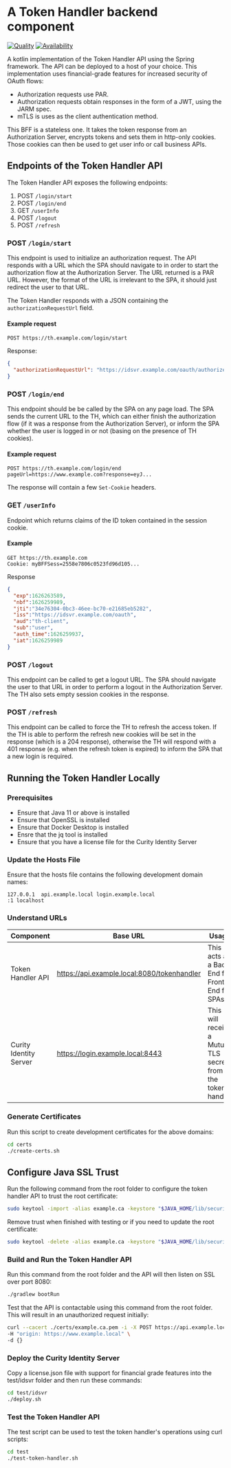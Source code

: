 # A Token Handler backend component

[![Quality](https://img.shields.io/badge/quality-experiment-red)](https://curity.io/resources/code-examples/status/)
[![Availability](https://img.shields.io/badge/availability-source-blue)](https://curity.io/resources/code-examples/status/)

A kotlin implementation of the Token Handler API using the Spring framework. The API can be deployed to a host of your choice. This implementation uses financial-grade features for increased security of OAuth flows:

- Authorization requests use PAR.
- Authorization requests obtain responses in the form of a JWT, using the JARM spec.
- mTLS is uses as the client authentication method.

This BFF is a stateless one. It takes the token response from an Authorization Server, encrypts tokens and sets them in http-only cookies. Those cookies can then be used to get user info or call business APIs.

## Endpoints of the Token Handler API

The Token Handler API exposes the following endpoints:

1. POST `/login/start`
2. POST `/login/end`
3. GET `/userInfo`
4. POST `/logout`
5. POST `/refresh`

### POST `/login/start`

This endpoint is used to initialize an authorization request. The API responds with a URL which the SPA should navigate to in order to start the authorization flow at the Authorization Server. The URL returned is a PAR URL. However, the format of the URL is irrelevant to the SPA, it should just redirect the user to that URL.

The Token Handler responds with a JSON containing the `authorizationRequestUrl` field.

#### Example request

`POST https://th.example.com/login/start`

Response:
```json
{
  "authorizationRequestUrl": "https://idsvr.example.com/oauth/authorize?client_id=bff_client&request_uri=urn:ietf:params:oauth:request_uri:c0...43"
}
```

### POST `/login/end`

This endpoint should be be called by the SPA on any page load. The SPA sends the current URL to the TH, which can either finish the authorization flow (if it was a response from the Authorization Server), or inform the SPA whether the user is logged in or not (basing on the presence of TH cookies).

#### Example request

```http
POST https://th.example.com/login/end
pageUrl=https://www.example.com?response=eyJ...
```

The response will contain a few `Set-Cookie` headers.

### GET `/userInfo`

Endpoint which returns claims of the ID token contained in the session cookie.

#### Example

```http
GET https://th.example.com
Cookie: myBFFSess=2558e7806c0523fd96d105...
```

Response

```json
{
  "exp":1626263589,
  "nbf":1626259989,
  "jti":"34e76304-0bc3-46ee-bc70-e21685eb5282",
  "iss":"https://idsvr.example.com/oauth",
  "aud":"th-client",
  "sub":"user",
  "auth_time":1626259937,
  "iat":1626259989
}
```

### POST `/logout`

This endpoint can be called to get a logout URL. The SPA should navigate the user to that URL in order to perform a logout in the Authorization Server. The TH also sets empty session cookies in the response.

### POST `/refresh`

This endpoint can be called to force the TH to refresh the access token. If the TH is able to perform the refresh new cookies will be set in the response (which is a 204 response), otherwise the TH will respond with a 401 response (e.g. when the refresh token is expired) to inform the SPA that a new login is required. 

## Running the Token Handler Locally

### Prerequisites

- Ensure that Java 11 or above is installed
- Ensure that OpenSSL is installed
- Ensure that Docker Desktop is installed
- Ensre that the jq tool is installed
- Ensure that you have a license file for the Curity Identity Server

### Update the Hosts File

Ensure that the hosts file contains the following development domain names:

```text
127.0.0.1  api.example.local login.example.local
:1 localhost
```

### Understand URLs

| Component | Base URL | Usage |
| --------- | -------- | ----- |
| Token Handler API | https://api.example.local:8080/tokenhandler | This acts as a Back End for Front End for SPAs |
| Curity Identity Server | https://login.example.local:8443 | This will receive a Mutual TLS secret from the token handler | 

### Generate Certificates

Run this script to create development certificates for the above domains: 

```bash
cd certs
./create-certs.sh
```

## Configure Java SSL Trust

Run the following command from the root folder to configure the token handler API to trust the root certificate:  

```bash
sudo keytool -import -alias example.ca -keystore "$JAVA_HOME/lib/security/cacerts" -file ./certs/example.ca.pem -storepass changeit -noprompt
```

Remove trust when finished with testing or if you need to update the root certificate: 

```bash
sudo keytool -delete -alias example.ca -keystore "$JAVA_HOME/lib/security/cacerts" -storepass changeit -noprompt
```

### Build and Run the Token Handler API

Run this command from the root folder and the API will then listen on SSL over port 8080: 

```bash
./gradlew bootRun
```

Test that the API is contactable using this command from the root folder.\
This will result in an unauthorized request initially:

```bash
curl --cacert ./certs/example.ca.pem -i -X POST https://api.example.local:8080/tokenhandler/refresh \
-H "origin: https://www.example.local" \
-d {}
```

### Deploy the Curity Identity Server

Copy a license.json file with support for financial grade features into the test/idsvr folder and then run these commands:

```bash
cd test/idsvr
./deploy.sh
```

### Test the Token Handler API

The test script can be used to test the token handler's operations using curl scripts:

```bash
cd test
./test-token-handler.sh
```
